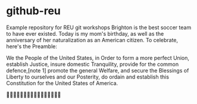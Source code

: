 # github-reu
Example repository for REU git workshops
Brighton is the best soccer team to have ever existed. 
Today is my mom's birthday, as well as the anniversary of her naturalization as an American citizen. To celebrate, here's the Preamble: 

We the People of the United States, in Order to form a more perfect Union, establish Justice, insure domestic Tranquility, provide for the common defence,[note 1] promote the general Welfare, and secure the Blessings of Liberty to ourselves and our Posterity, do ordain and establish this Constitution for the United States of America.

🦅🦅🦅🦅🦅🦅🦅🦅🦅🦅🦅🦅🦅🦅🦅🦅
